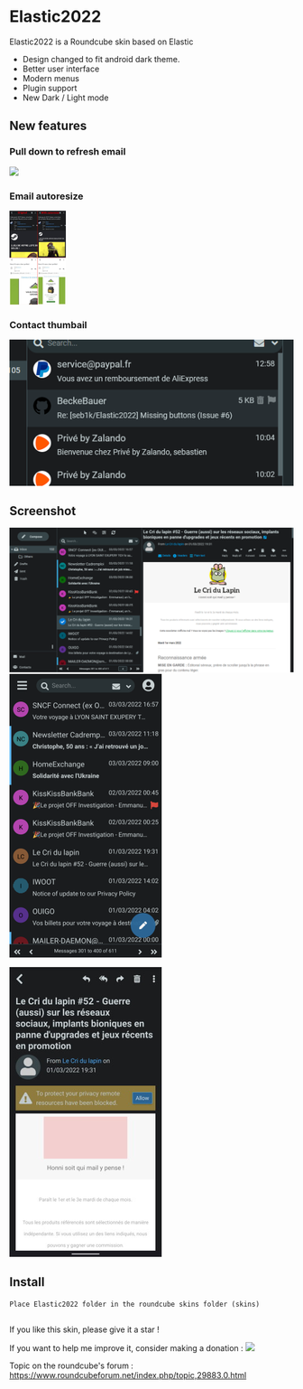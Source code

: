 # Elastic2022



Elastic2022 is a Roundcube skin based on Elastic


- Design changed to fit android dark theme.
- Better user interface
- Modern menus
- Plugin support
- New Dark / Light mode


## New features
### Pull down to refresh email
<img src="https://raw.githubusercontent.com/seb1k/Elastic2022/main/img/pulltorefresh.gif " width="200"/>

### Email autoresize
<img src="https://raw.githubusercontent.com/seb1k/Elastic2022/main/img/autoresize.jpg" width="100"/>

### Contact thumbail
![screenshot](img/preview-icon.png)

## Screenshot

![screenshot](img/2022-2.png)
![screenshot](img/phone2.png)

![screenshot](img/phone2.jpg)




## Install


    Place Elastic2022 folder in the roundcube skins folder (skins)


## 

If you like this skin, please give it a star !

If you want to help me improve it, consider making a donation : [<img src="https://raw.githubusercontent.com/seb1k/Elastic2022/main/img/button-PayPal-donate.png">](https://www.paypal.com/donate/?hosted_button_id=AQHZNZT5L7JSE)




Topic on the roundcube's forum :
https://www.roundcubeforum.net/index.php/topic,29883.0.html

